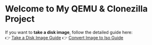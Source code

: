 
# Welcome to My QEMU & Clonezilla Project

If you want to **take a disk image**, follow the detailed guide here:  
👉 [Take a Disk Image Guide](md/take%20a%20image%20from%20disks.md)
👉 [Convert Image to Iso Guide](md/ConvertImageToIso.md)

